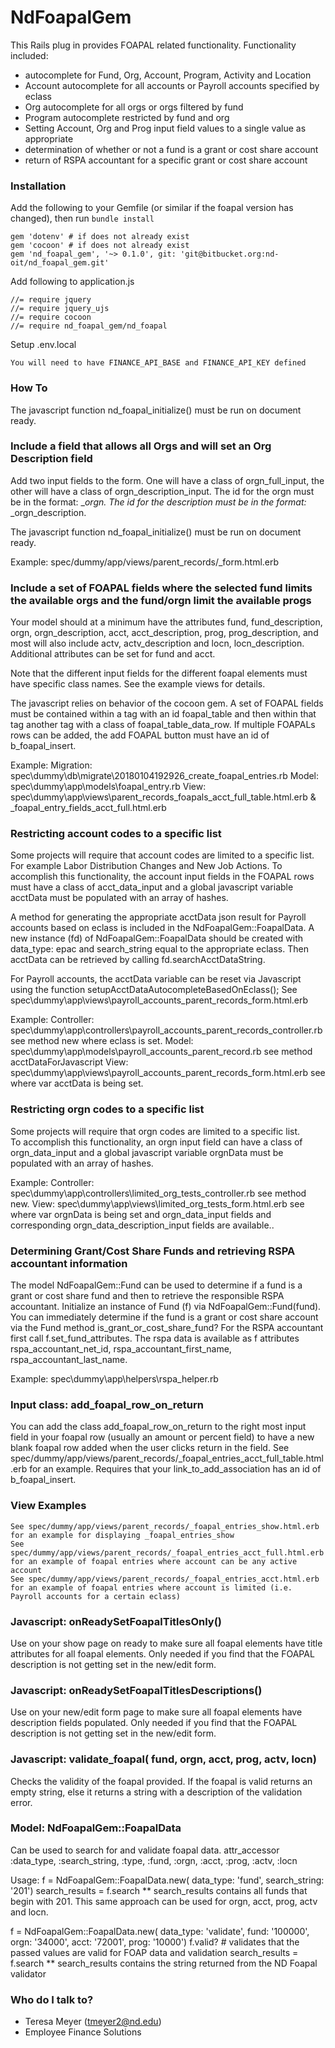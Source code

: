 # NdFoapalGem #

This Rails plug in provides FOAPAL related functionality.  Functionality included:
- autocomplete for Fund, Org, Account, Program, Activity and Location
- Account autocomplete for all accounts or Payroll accounts specified by eclass
- Org autocomplete for all orgs or orgs filtered by fund
- Program autocomplete restricted by fund and org
- Setting Account, Org and Prog input field values to a single value as appropriate
- determination of whether or not a fund is a grant or cost share account
- return of RSPA accountant for a specific grant or cost share account

### Installation ###

Add the following to your Gemfile (or similar if the foapal version has changed), then run ```bundle install```
```
gem 'dotenv' # if does not already exist
gem 'cocoon' # if does not already exist
gem 'nd_foapal_gem', '~> 0.1.0', git: 'git@bitbucket.org:nd-oit/nd_foapal_gem.git'
```

Add following to application.js
```
//= require jquery
//= require jquery_ujs
//= require cocoon
//= require nd_foapal_gem/nd_foapal
```

Setup .env.local
```
You will need to have FINANCE_API_BASE and FINANCE_API_KEY defined
```

### How To ###

The javascript function nd_foapal_initialize() must be run on document ready.

### Include a field that allows all Orgs and will set an Org Description field ###
Add two input fields to the form.  One will have a class of orgn_full_input, the other
will have a class of orgn_description_input.  The id for the orgn must be in the format:
<custom text>_<number>_orgn.  The id for the description must be in the format:
<same custom text>_<same number>_orgn_description.

The javascript function nd_foapal_initialize() must be run on document ready.

Example: spec/dummy/app/views/parent_records/_form.html.erb

### Include a set of FOAPAL fields where the selected fund limits the available orgs and the fund/orgn limit the available progs ###
Your model should at a minimum have the attributes fund, fund_description, orgn, orgn_description, acct, acct_description, prog, prog_description,
and most will also include actv, actv_description and locn, locn_description.  Additional attributes can be set for fund and acct.

Note that the different input fields for the different foapal elements must have specific class names.  See the example views for details.

The javascript relies on behavior of the cocoon gem.  A set of FOAPAL fields must be contained within a tag with an id foapal_table and then
within that tag another tag with a class of foapal_table_data_row.  If multiple FOAPALs rows can be added, the add FOAPAL button must have an
id of b_foapal_insert.

Example:
Migration: spec\dummy\db\migrate\20180104192926_create_foapal_entries.rb
Model: spec\dummy\app\models\foapal_entry.rb
View: spec\dummy\app\views\parent_records\_foapals_acct_full_table.html.erb & _foapal_entry_fields_acct_full.html.erb

### Restricting account codes to a specific list ###
Some projects will require that account codes are limited to a specific list.  For example Labor Distribution Changes and New Job Actions.
To accomplish this functionality, the account input fields in the FOAPAL rows must have a class of acct_data_input and a global javascript variable
acctData must be populated with an array of hashes.

A method for generating the appropriate acctData json result for Payroll accounts based on
eclass is included in the NdFoapalGem::FoapalData.  A new instance (fd) of NdFoapalGem::FoapalData should be created with data_type: epac and
search_string equal to the appropriate eclass.  Then acctData can be retrieved by calling fd.searchAcctDataString.

For Payroll accounts, the acctData variable can be reset via Javascript using the function setupAcctDataAutocompleteBasedOnEclass(<eclass>);
See spec\dummy\app\views\payroll_accounts_parent_records\_form.html.erb

Example:
Controller: spec\dummy\app\controllers\payroll_accounts_parent_records_controller.rb  see method new where eclass is set.
Model: spec\dummy\app\models\payroll_accounts_parent_record.rb  see method acctDataForJavascript
View: spec\dummy\app\views\payroll_accounts_parent_records\_form.html.erb   see where var acctData is being set.

### Restricting orgn codes to a specific list ###
Some projects will require that orgn codes are limited to a specific list.  
To accomplish this functionality, an orgn input field can have a class of orgn_data_input and a global javascript variable
orgnData must be populated with an array of hashes.

Example:
Controller: spec\dummy\app\controllers\limited_org_tests_controller.rb  see method new.
View: spec\dummy\app\views\limited_org_tests\_form.html.erb   see where var orgnData is being set and orgn_data_input fields and corresponding orgn_data_description_input fields are available..


### Determining Grant/Cost Share Funds and retrieving RSPA accountant information ###
The model NdFoapalGem::Fund can be used to determine if a fund is a grant or cost share fund and then to retrieve the responsible RSPA
accountant.  Initialize an instance of Fund (f) via NdFoapalGem::Fund(fund).  You can immediately determine if the fund is a grant or cost share
account via the Fund method is_grant_or_cost_share_fund?  For the RSPA accountant first call f.set_fund_attributes.  The rspa data is available
as f attributes rspa_accountant_net_id, rspa_accountant_first_name, rspa_accountant_last_name.

Example: spec\dummy\app\helpers\rspa_helper.rb

### Input class: add_foapal_row_on_return ###
You can add the class add_foapal_row_on_return to the right most input field in your foapal row (usually an amount or percent field) to have
a new blank foapal row added when the user clicks return in the field.  See spec/dummy/app/views/parent_records/_foapal_entries_acct_full_table.html.erb
for an example.  Requires that your link_to_add_association has an id of b_foapal_insert.


### View Examples ###
```
See spec/dummy/app/views/parent_records/_foapal_entries_show.html.erb for an example for displaying _foapal_entries_show
See spec/dummy/app/views/parent_records/_foapal_entries_acct_full.html.erb for an example of foapal entries where account can be any active account
See spec/dummy/app/views/parent_records/_foapal_entries_acct.html.erb for an example of foapal entries where account is limited (i.e. Payroll accounts for a certain eclass)
```

### Javascript: onReadySetFoapalTitlesOnly() ###
Use on your show page on ready to make sure all foapal elements have title attributes for all foapal elements.  Only needed if you find that the
FOAPAL description is not getting set in the new/edit form.

### Javascript: onReadySetFoapalTitlesDescriptions() ###
Use on your new/edit form page to make sure all foapal elements have description fields populated.  Only needed if you find that the
FOAPAL description is not getting set in the new/edit form.

### Javascript: validate_foapal( fund, orgn, acct, prog, actv, locn) ###
Checks the validity of the foapal provided. If the foapal is valid returns an empty string, else it returns a string with a description of the validation error.

### Model: NdFoapalGem::FoapalData ###
Can be used to search for and validate foapal data.
attr_accessor :data_type, :search_string, :type, :fund, :orgn, :acct, :prog, :actv, :locn

Usage:
f = NdFoapalGem::FoapalData.new( data_type: 'fund', search_string: '201')
search_results = f.search
** search_results contains all funds that begin with 201.  This same approach can be used for orgn, acct, prog, actv and locn.

f = NdFoapalGem::FoapalData.new( data_type: 'validate', fund: '100000', orgn: '34000', acct: '72001', prog: '10000')
f.valid? # validates that the passed values are valid for FOAP data and validation
search_results = f.search
** search_results contains the string returned from the ND Foapal validator


### Who do I talk to? ###

* Teresa Meyer (tmeyer2@nd.edu)
* Employee Finance Solutions
